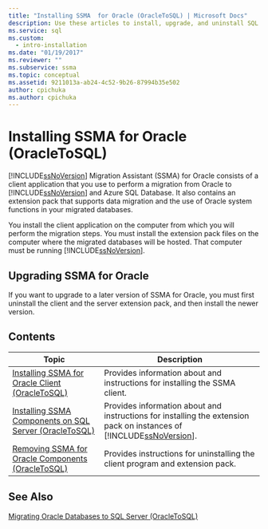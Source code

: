 ```yaml
---
title: "Installing SSMA  for Oracle (OracleToSQL) | Microsoft Docs"
description: Use these articles to install, upgrade, and uninstall SQL Server Migration Assistant (SSMA) for Oracle, which includes a client application and an extension pack.
ms.service: sql
ms.custom:
  - intro-installation
ms.date: "01/19/2017"
ms.reviewer: ""
ms.subservice: ssma
ms.topic: conceptual
ms.assetid: 9211013a-ab24-4c52-9b26-87994b35e502
author: cpichuka 
ms.author: cpichuka 
---
```

# Installing SSMA  for Oracle (OracleToSQL)
[!INCLUDE[ssNoVersion](../../includes/ssnoversion-md.md)] Migration Assistant (SSMA) for Oracle consists of a client application that you use to perform a migration from Oracle to [!INCLUDE[ssNoVersion](../../includes/ssnoversion-md.md)] and Azure SQL Database. It also contains an extension pack that supports data migration and the use of Oracle system functions in your migrated databases.  
  
You install the client application on the computer from which you will perform the migration steps. You must install the extension pack files on the computer where the migrated databases will be hosted. That computer must be running [!INCLUDE[ssNoVersion](../../includes/ssnoversion-md.md)].  
  
## Upgrading SSMA for Oracle  
If you want to upgrade to a later version of SSMA for Oracle, you must first uninstall the client and the server extension pack, and then install the newer version.  
  
## Contents  
  
|Topic|Description|  
|---------|---------------|  
|[Installing SSMA for Oracle Client &#40;OracleToSQL&#41;](../../ssma/oracle/installing-ssma-for-oracle-client-oracletosql.md)|Provides information about and instructions for installing the SSMA client.|  
|[Installing SSMA Components on SQL Server &#40;OracleToSQL&#41;](../../ssma/oracle/installing-ssma-components-on-sql-server-oracletosql.md)|Provides information about and instructions for installing the extension pack on instances of [!INCLUDE[ssNoVersion](../../includes/ssnoversion-md.md)].|  
|[Removing SSMA  for Oracle Components &#40;OracleToSQL&#41;](../../ssma/oracle/removing-ssma-for-oracle-components-oracletosql.md)|Provides instructions for uninstalling the client program and extension pack.|  
  
## See Also  
[Migrating Oracle Databases to SQL Server &#40;OracleToSQL&#41;](../../ssma/oracle/migrating-oracle-databases-to-sql-server-oracletosql.md)  
  
